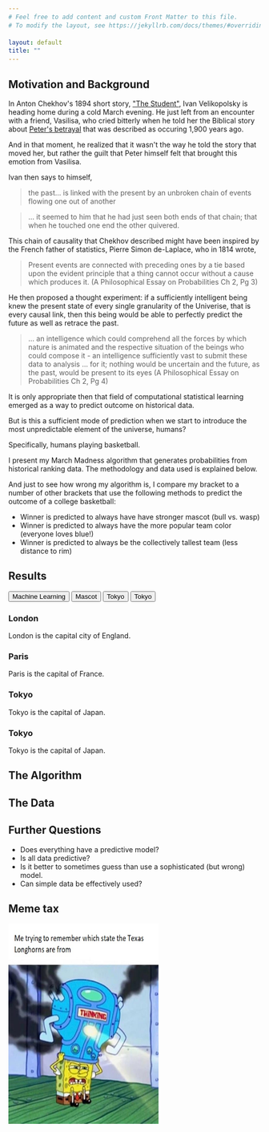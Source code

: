 ```yaml
---
# Feel free to add content and custom Front Matter to this file.
# To modify the layout, see https://jekyllrb.com/docs/themes/#overriding-theme-defaults

layout: default
title: ""
---
```

## Motivation and Background 

In Anton Chekhov's 1894 short story, ["The Student"](https://americanliterature.com/author/anton-chekhov/short-story/the-student), Ivan Velikopolsky is heading home
during a cold March evening. He just left from an encounter with a friend, Vasilisa, who cried bitterly when he told her the Biblical story about [Peter's betrayal](https://en.wikipedia.org/wiki/Denial_of_Peter) that was described as occuring 1,900 years ago.
  
And in that moment, he realized that it wasn't the way he told the story that moved her, but rather the guilt that Peter himself felt that brought this emotion from Vasilisa.

Ivan then says to himself, 
  
> the past... is linked with the present by an unbroken chain of events flowing one out of another

> ... it seemed to him that he had just seen both ends of that chain; that when he touched one end the other quivered.

This chain of causality that Chekhov described might have been inspired by the French father of statistics, Pierre Simon de-Laplace, who in 1814 wrote, 

> Present events are connected with preceding ones by a tie based upon the evident principle that a thing cannot occur without a cause which produces it. (A Philosophical Essay on Probabilities Ch 2, Pg 3)

He then proposed a thought experiment: if a sufficiently intelligent being knew the present state of every single granularity of the Univerise, that is every causal link, then this being would be able to perfectly predict the future as well as retrace the past.

> ... an intelligence which could comprehend all the forces by which nature is animated and the respective situation of the beings who could compose it - an intelligence sufficiently vast to submit these data to analysis ... for it; nothing would be uncertain and the future, as the past, would be present to its eyes (A Philosophical Essay on Probabilities Ch 2, Pg 4)

It is  only appropriate then that field of computational statistical learning emerged as a way to predict outcome on historical data. 

But is this a sufficient mode of prediction when we start to introduce the most unpredictable element of the universe, humans?

Specifically, humans playing basketball.

I present my March Madness algorithm that generates probabilities from historical ranking data. The methodology and data used is explained below. 

And just to see how wrong my algorithm is, I compare my bracket to a number of other brackets that use the following methods to predict the outcome of a college basketball: 

- Winner is predicted to always have have stronger mascot (bull vs. wasp)
- Winner is predicted to always have the more popular team color (everyone loves blue!)
- Winner is predicted to always be the collectively tallest team (less distance to rim)

## Results 
<!-- Table showing predictions --> 
<html> 
    <head>
        <link rel="stylesheet" href="assets\css\table.css">
        <script src="assets\js\table.js"></script>
    </head>
    <div class="tab">
        <button class="tablinks" onclick="openCity(event, 'Machine Learning')">Machine Learning</button>
        <button class="tablinks" onclick="openCity(event, 'Mascot')">Mascot</button>
        <button class="tablinks" onclick="openCity(event, 'Color')">Tokyo</button>
        <button class="tablinks" onclick="openCity(event, 'Height')">Tokyo</button>
    </div>
    <div id="Machine Learning" class="tabcontent">
        <h3>London</h3>
            <p>London is the capital city of England.</p>
    </div>
    <div id="Mascot" class="tabcontent">
        <h3>Paris</h3>
        <p>Paris is the capital of France.</p>
    </div>
    <div id="Color" class="tabcontent">
        <h3>Tokyo</h3>
            <p>Tokyo is the capital of Japan.</p>
    </div>
    <div id="Height" class="tabcontent">
        <h3>Tokyo</h3>
            <p>Tokyo is the capital of Japan.</p>
    </div>
</html>

## The Algorithm

## The Data

## Further Questions
- Does everything have a predictive model?
- Is all data predictive?
- Is it better to sometimes guess than use a sophisticated (but wrong) model. 
- Can simple data be effectively used? 

## Meme tax 

<img src="images\4c7r0e.jpg" width="300" height="400" class="center"/>